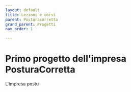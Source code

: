 ```yaml
---
layout: default
title: Lezioni e corsi
parent: Posturacorretta
grand_parent: Progetti
nav_order: 1

---
```



# Primo progetto dell'impresa PosturaCorretta

L'impresa postu

